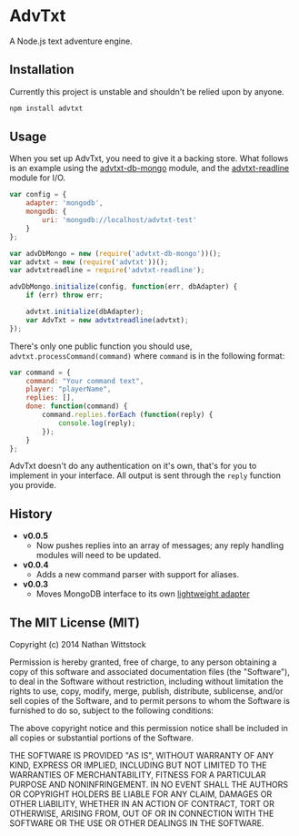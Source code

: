 AdvTxt
======

A Node.js text adventure engine.

Installation
------------

Currently this project is unstable and shouldn't be relied upon by anyone.

```sh
npm install advtxt
```

Usage
-----

When you set up AdvTxt, you need to give it a backing store. What follows is an example using the [advtxt-db-mongo][advtxtmongo] module, and the [advtxt-readline](http://github.com/fardog/advtxt-readline) module for I/O.

```js
var config = {
	adapter: 'mongodb',
	mongodb: {
		uri: 'mongodb://localhost/advtxt-test'
	}
};

var advDbMongo = new (require('advtxt-db-mongo'))();
var advtxt = new (require('advtxt'))();
var advtxtreadline = require('advtxt-readline');

advDbMongo.initialize(config, function(err, dbAdapter) {
	if (err) throw err;

	advtxt.initialize(dbAdapter);
	var AdvTxt = new advtxtreadline(advtxt);
});
```

There's only one public function you should use, `advtxt.processCommand(command)` where `command` is in the following format:

```js
var command = {
    command: "Your command text",
    player: "playerName",
    replies: [],
    done: function(command) {
        command.replies.forEach (function(reply) {
            console.log(reply);
        });
    }
};
```

AdvTxt doesn't do any authentication on it's own, that's for you to implement in your interface. All output is sent through the `reply` function you provide.


History
-------

- **v0.0.5**
    - Now pushes replies into an array of messages; any reply handling modules will need to be updated.
- **v0.0.4**
    - Adds a new command parser with support for aliases.
- **v0.0.3**
    - Moves MongoDB interface to its own [lightweight adapter][advtxtmongo]


[advtxtmongo]: http://github.com/fardog/advtxt-db-mongo


The MIT License (MIT)
---------------------

Copyright (c) 2014 Nathan Wittstock

Permission is hereby granted, free of charge, to any person obtaining a copy
of this software and associated documentation files (the "Software"), to deal
in the Software without restriction, including without limitation the rights
to use, copy, modify, merge, publish, distribute, sublicense, and/or sell
copies of the Software, and to permit persons to whom the Software is
furnished to do so, subject to the following conditions:

The above copyright notice and this permission notice shall be included in
all copies or substantial portions of the Software.

THE SOFTWARE IS PROVIDED "AS IS", WITHOUT WARRANTY OF ANY KIND, EXPRESS OR
IMPLIED, INCLUDING BUT NOT LIMITED TO THE WARRANTIES OF MERCHANTABILITY,
FITNESS FOR A PARTICULAR PURPOSE AND NONINFRINGEMENT. IN NO EVENT SHALL THE
AUTHORS OR COPYRIGHT HOLDERS BE LIABLE FOR ANY CLAIM, DAMAGES OR OTHER
LIABILITY, WHETHER IN AN ACTION OF CONTRACT, TORT OR OTHERWISE, ARISING FROM,
OUT OF OR IN CONNECTION WITH THE SOFTWARE OR THE USE OR OTHER DEALINGS IN
THE SOFTWARE.

